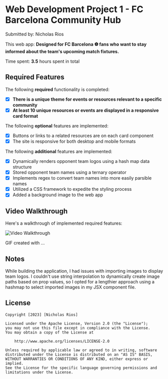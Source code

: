 # Web Development Project 1 - FC Barcelona Community Hub

Submitted by: Nicholas Rios

This web app: **Designed for FC Barcelona ⚽ fans who want to stay informed about the team's upcoming match fixtures.**

Time spent: **3.5** hours spent in total

## Required Features

The following **required** functionality is completed:

- [x] **There is a unique theme for events or resources relevant to a specific community**
- [x] **At least 10 unique resources or events are displayed in a responsive card format**

The following **optional** features are implemented:

- [x] Buttons or links to a related resources are on each card component
- [x] The site is responsive for both desktop and mobile formats

The following **additional** features are implemented:

* [x] Dynamically renders opponent team logos using a hash map data structure 
* [x] Stored opponent team names using a ternary operator
* [x] Implements regex to convert team names into more easily parsible names
* [x] Utilized a CSS framework to expedite the styling process
* [x] Added a background image to the web app

## Video Walkthrough

Here's a walkthrough of implemented required features:

<img src='http://i.imgur.com/link/to/your/gif/file.gif' title='Video Walkthrough' width='' alt='Video Walkthrough' />

<!-- Replace this with whatever GIF tool you used! -->
GIF created with ...  
<!-- Recommended tools:
[Kap](https://getkap.co/) for macOS
[ScreenToGif](https://www.screentogif.com/) for Windows
[peek](https://github.com/phw/peek) for Linux. -->

## Notes

While building the application, I had issues with importing images to display team logos. I couldn't use string interpolation to dynamically create image paths based on prop values, so I opted for a lengthier approach using a hashmap to select imported images in my JSX component file. 

## License

    Copyright [2023] [Nicholas Rios]

    Licensed under the Apache License, Version 2.0 (the "License");
    you may not use this file except in compliance with the License.
    You may obtain a copy of the License at

        http://www.apache.org/licenses/LICENSE-2.0

    Unless required by applicable law or agreed to in writing, software
    distributed under the License is distributed on an "AS IS" BASIS,
    WITHOUT WARRANTIES OR CONDITIONS OF ANY KIND, either express or implied.
    See the License for the specific language governing permissions and
    limitations under the License.
